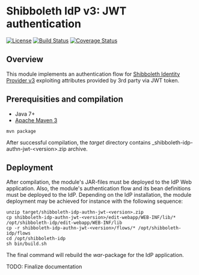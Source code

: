 # Shibboleth IdP v3: JWT authentication

[![License](http://img.shields.io/:license-mit-blue.svg)](https://opensource.org/licenses/MIT)
[![Build Status](https://travis-ci.org/mpassid/shibboleth-idp-authn-jwt.svg?branch=master)](https://travis-ci.org/mpassid/shibboleth-idp-authn-jwt)
[![Coverage Status](https://coveralls.io/repos/github/mpassid/shibboleth-idp-authn-jwt/badge.svg?branch=master)](https://coveralls.io/github/mpassid/shibboleth-idp-authn-jwt?branch=master)

## Overview

This module implements an authentication flow for [Shibboleth Identity Provider v3](https://wiki.shibboleth.net/confluence/display/IDP30/Home) exploiting attributes provided by 
3rd party via JWT token.

## Prerequisities and compilation

- Java 7+
- [Apache Maven 3](https://maven.apache.org/)

```
mvn package
```

After successful compilation, the _target_ directory contains _shibboleth-idp-authn-jwt-\<version\>.zip archive.

## Deployment

After compilation, the module's JAR-files must be deployed to the IdP Web
application. Also, the module's authentication flow and its bean definitions must
be deployed to the IdP. Depending on the IdP installation, the module deployment may be achieved for instance 
with the following sequence:

```
unzip target/shibboleth-idp-authn-jwt-<version>.zip
cp shibboleth-idp-authn-jwt-<version>/edit-webapp/WEB-INF/lib/* /opt/shibboleth-idp/edit-webapp/WEB-INF/lib
cp -r shibboleth-idp-authn-jwt-<version>/flows/* /opt/shibboleth-idp/flows
cd /opt/shibboleth-idp
sh bin/build.sh
```

The final command will rebuild the _war_-package for the IdP application.

TODO: Finalize documentation
